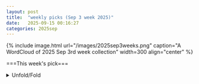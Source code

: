 ```yaml
---
layout: post
title:  "weekly picks (Sep 3 week 2025)"
date:   2025-09-15 00:16:27
categories: 2025sep
---
```


{% include image.html url="/images/2025sep3weeks.png" caption="A WordCloud of 2025 Sep 3rd week collection" width=300 align="center" %}




===This week's pick===


<details>
  <summary> Unfold/Fold </summary>
  {% capture markdowncontent %}




---
09/16

1. **[s41563-025-02351-2](https://www.nature.com/articles/s41563-025-02351-2)** Interstitial oxygen order and its competition with superconductivity in La<sub>2</sub>PrNi<sub>2</sub>O<sub>7+<i>δ</i></sub> (Nature Materials)



1. **[hnhp-jhr2](http://link.aps.org/doi/10.1103/hnhp-jhr2)** Limitations of Gaussian Measurements in Quantum Imaging (PRL)

1. **[33q3-g68k](http://link.aps.org/doi/10.1103/33q3-g68k)** Geometric Phase Transition of the Three-Dimensional Z2 Lattice Gauge Model (PRL)

1. **[5tn7-knd7](http://link.aps.org/doi/10.1103/5tn7-knd7)** Universality Class of the First Levels in Low-Dimensional Gravity (PRL)



1. **[gphr-d1bc](http://link.aps.org/doi/10.1103/gphr-d1bc)** Phase Transitions in Nonreciprocal Driven-Dissipative Condensates (PRL)

1. **[h65v-ttbw](http://link.aps.org/doi/10.1103/h65v-ttbw)** Correlated Quasiparticle Poisoning from Phonon-Only Events in Superconducting Qubits (PRL)

1. **[yycm-f8l7](http://link.aps.org/doi/10.1103/yycm-f8l7)** Influence of Collisional Effects on Ion-Acoustic Wave Properties in Non-Maxwellian Laser-Driven Plasmas (PRL)

1. **[lswx-rxss](http://link.aps.org/doi/10.1103/lswx-rxss)** Eliminating Defect States in Monolayer Tungsten Diselenide by Coupling with a c-Plane Sapphire Surface (PRL)

1. **[vbbj-138r](http://link.aps.org/doi/10.1103/vbbj-138r)** Entropy Spectroscopy of a Bilayer Graphene Quantum Dot (PRL)

1. **[7lqb-pjkm](http://link.aps.org/doi/10.1103/7lqb-pjkm)** Disorder-Induced Suppression of Superconductivity in Infinite-Layer Nickelates (PRL)

1. **[kmsq-llfk](http://link.aps.org/doi/10.1103/kmsq-llfk)** Three-Dimensional Topological Valley Photonics (PRL)

1. **[lq9m-nngh](http://link.aps.org/doi/10.1103/lq9m-nngh)** Dimensional Hierarchy of Topological Bound States in the Continuum (PRL)

1. **[99zp-s88m](http://link.aps.org/doi/10.1103/99zp-s88m)** Spin Demons in d-Wave Altermagnets (PRL)

1. **[gn6c-1q19](http://link.aps.org/doi/10.1103/gn6c-1q19)** Strong Coupling of Chiral Magnons in Altermagnets (PRL)

1. **[55qy-sflc](http://link.aps.org/doi/10.1103/55qy-sflc)** Universal Scale-Free Decay of Tracer-Bath Correlations in d-Dimensional Interacting Particle Systems (PRL)

1. **[8vpj-bj7d](http://link.aps.org/doi/10.1103/8vpj-bj7d)** Learning Geometric Models for Developmental Dynamics (PRX)

1. **[p8dn-glcw](http://link.aps.org/doi/10.1103/p8dn-glcw)** Anticoncentration in Clifford Circuits and Beyond: From Random Tensor Networks to Pseudomagic States (PRX)

1. **[gtf6-zb57](http://link.aps.org/doi/10.1103/gtf6-zb57)** Non-Markovian dynamics of generation of bound states in the continuum via single-photon scattering (PRR)

1. **[1zq8-pqh8](http://link.aps.org/doi/10.1103/1zq8-pqh8)** Predominant electronic order parameter for structural chirality: Role of spinless electronic toroidal multipoles in Te and Se (PRR)

1. **[81tx-2mc6](http://link.aps.org/doi/10.1103/81tx-2mc6)** Role of atomic site for the phase transition in kagome lattice compounds: A case study of ScV6Sn6 by NMR hyperfine interactions (PRR)

1. **[rzgm-cywf](http://link.aps.org/doi/10.1103/rzgm-cywf)** Scalable projected entangled-pair state representation of random quantum circuit states (PRR)

1. **[bvhd-zj7j](http://link.aps.org/doi/10.1103/bvhd-zj7j)** Chiral domain and macroscopic orbital supercurrent along chiral domain wall in chiral superfluid ^3He (PRR)

1. **[6tny-vt8q](http://link.aps.org/doi/10.1103/6tny-vt8q)** Tuning magnetism in graphene nanoribbons via strain and adatoms (PRR)

1. **[618n-fp8w](http://link.aps.org/doi/10.1103/618n-fp8w)** Entropic witness for quantum memory in open system dynamics (PRR)

1. **[d9wj-v62g](http://link.aps.org/doi/10.1103/d9wj-v62g)** Characteristic determinant approach to the spectrum of one-dimensional PT-symmetric systems (PRR)


1. **[2509.10606v1](https://arxiv.org/abs/2509.10606)** Nanosculpting lateral weak link junctions in superconducting Fe(Te,Se)/Bi2Te3 with focused Si++ ions and implications on vortex pinning (arXiv)

1. **[2509.10610v1](https://arxiv.org/abs/2509.10610)** Finite-Size Spectral Signatures of Order by Quantum Disorder: A Perspective from Anderson's Tower of States (arXiv)

1. **[2509.10624v1](https://arxiv.org/abs/2509.10624)** Terahertz electrodynamics in a zero-field Wigner crystal (arXiv)

1. **[2509.10630v1](https://arxiv.org/abs/2509.10630)** Observation of Anomalous Thermal Hall Effect in a Kagome Superconductor (arXiv)

1. **[2509.10661v1](https://arxiv.org/abs/2509.10661)** A new skyrmion topological transition driven by higher-order exchange interactions in Janus MnSeTe (arXiv)

1. **[2509.10731v1](https://arxiv.org/abs/2509.10731)** Design and Optimization of Spin Dynamics in Ge Quantum Dots: g-Factor Modulation, Dephasing Sweet Spots, and Phonon-Induced Relaxation (arXiv)

1. **[2509.10741v1](https://arxiv.org/abs/2509.10741)** Direct Observation of the Lindhard Continuum using Resonant Inelastic X-ray Scattering (arXiv)

1. **[2509.10778v1](https://arxiv.org/abs/2509.10778)** RKKY interaction mediated by a spin-polarized 2D electron gas with Rashba and altermagnetic coupling (arXiv)

1. **[2509.10816v1](https://arxiv.org/abs/2509.10816)** Measuring pulse heating in Si quantum dots with individual two-level fluctuators (arXiv)

1. **[2509.10876v1](https://arxiv.org/abs/2509.10876)** Partition function of the Kitaev quantum double model (arXiv)

1. **[2509.10881v1](https://arxiv.org/abs/2509.10881)** Carrier Density Dependence of Superconducting Transition Temperature in Electron-doped SrTiO3 Based on the First-principles Calculations (arXiv)

1. **[2509.10930v1](https://arxiv.org/abs/2509.10930)** Correlated interlayer quantum Hall state in alternating twisted trilayer graphene (arXiv)

1. **[2509.10958v1](https://arxiv.org/abs/2509.10958)** Interaction-Driven Asymmetry in the Breakdown of the nu = 1 Quantum Hall State (arXiv)

1. **[2509.10976v1](https://arxiv.org/abs/2509.10976)** Large Chern-Number Quantum Anomalous Hall Effect from Canted Antiferromagnetic Order in d-Electron System on Kagome Lattice (arXiv)

1. **[2509.10985v1](https://arxiv.org/abs/2509.10985)** Bridging Structure and Activity in Nanocatalysts via Machine Learning and Global Structure Representations (arXiv)

1. **[2509.11005v1](https://arxiv.org/abs/2509.11005)** Absence of detectable spin and orbital pumping from Ni to Nb by out-of-plane ferromagnetic resonance (arXiv)

1. **[2509.11028v1](https://arxiv.org/abs/2509.11028)** Interplay between Hubbard interaction and charge transfer energy in three-orbital Emery model (arXiv)

1. **[2509.11037v1](https://arxiv.org/abs/2509.11037)** Planar Ballistic Electron Emission Spectroscopy for Single-Shot Probing of Energy Barrier Inhomogeneity at Junction Interface (arXiv)

1. **[2509.11041v1](https://arxiv.org/abs/2509.11041)** Topological excitonic insulators in electron bilayers modulated by twisted hBN (arXiv)

1. **[2509.11091v1](https://arxiv.org/abs/2509.11091)** Antiferromagnetic ordering and critical behavior induced giant magnetocaloric effect in distorted kagome lattice Gd3BWO9 (arXiv)

1. **[2509.11223v1](https://arxiv.org/abs/2509.11223)** Glimpsing at Electron's Form Factor through Quasiparticle Interference in Twisted Bilayer Graphene (arXiv)

1. **[2509.11300v1](https://arxiv.org/abs/2509.11300)** Realization of large magnetocaloric effect in the Kagome antiferromagnet Gd3BWO9 for Sub-Kelvin cryogenic refrigeration (arXiv)

1. **[2509.11304v1](https://arxiv.org/abs/2509.11304)** Weak-coupling theory for partial condensation of mobile excitons (arXiv)

1. **[2509.11315v1](https://arxiv.org/abs/2509.11315)** Electron Hydrodynamics in Graphene : Experimental and Theoretical Status (arXiv)

1. **[2509.11352v1](https://arxiv.org/abs/2509.11352)** Localizing Individual Exciton on a Quantum Hall Antidot (arXiv)

1. **[2509.11392v1](https://arxiv.org/abs/2509.11392)** Phases and phase transitions of an S=3/2 chain on metallic and semi-metallic surfaces (arXiv)

1. **[2509.11489v1](https://arxiv.org/abs/2509.11489)** Electro-nuclear quantum phase transition in TmVO4 (arXiv)

1. **[2509.11537v1](https://arxiv.org/abs/2509.11537)** Generalization of the Affleck-Kennedy-Lieb-Tasaki Model for Quantum Ferromagnetism (arXiv)

1. **[2509.11557v1](https://arxiv.org/abs/2509.11557)** Evidence for the Meissner effect in the nickelate superconductor La3Ni2O7-delta single crystal using diamond quantum sensors (arXiv)

1. **[2509.11670v1](https://arxiv.org/abs/2509.11670)** Exchange and spin-orbit proximity driven topological and transport phenomena in twisted graphene/CrI3 heterostructures (arXiv)

1. **[2509.11671v1](https://arxiv.org/abs/2509.11671)** Dual-mode operation of ring-shaped spin Hall magnetoresistance sensor with biaxial sensing capability (arXiv)

1. **[2509.11722v1](https://arxiv.org/abs/2509.11722)** Ultrafast cooperative electronic, structural, and magnetic switching in an altermagnet (arXiv)

1. **[2509.11747v1](https://arxiv.org/abs/2509.11747)** Generic continuum model formalism for moire superlattice systems (arXiv)

1. **[2509.11765v1](https://arxiv.org/abs/2509.11765)** Non-Hermitian quantum geometric tensor and nonlinear electrical response (arXiv)

1. **[2509.11795v1](https://arxiv.org/abs/2509.11795)** On the magnetic contribution of itinerant electrons to neutron diffraction in the topological antiferromagnet CeAlGe (arXiv)

1. **[2509.12061v1](https://arxiv.org/abs/2509.12061)** Radio-frequency charge detection on graphene electron-hole double quantum dots (arXiv)

1. **[2509.12113v1](https://arxiv.org/abs/2509.12113)** Mutual synchronization of two asymmetric-nano-constriction-based spin-Hall nano-oscillators (arXiv)

1. **[2509.12172v1](https://arxiv.org/abs/2509.12172)** Many-body skyrmion interactions in helimagnets (arXiv)

1. **[2509.12198v1](https://arxiv.org/abs/2509.12198)** Spin-polarization and diode effect in thermoelectric current through altermagnet-based superconductor heterostructures (arXiv)

1. **[2509.10602v1](https://arxiv.org/abs/2509.10602)** A complex scalar field theory for charged fluids, superfluids, and fracton fluids (arXiv)

1. **[2509.10603v1](https://arxiv.org/abs/2509.10603)** The Classification of 3+1d Symmetry Enriched Topological Order (arXiv)

1. **[2509.10760v1](https://arxiv.org/abs/2509.10760)** Patterning programmable spin arrays on DNA origami for quantum technologies (arXiv)

1. **[2509.10927v1](https://arxiv.org/abs/2509.10927)** Erasing Classical Memory with Quantum Fluctuations: Shannon Information Entropy of Reverse Quantum Annealing (arXiv)

1. **[2509.11231v1](https://arxiv.org/abs/2509.11231)** Achieving DFT accuracy in short range ordering and stacking fault energy using moment tensor potential for CoCrFeNi and CoCrNi (arXiv)

1. **[2509.11462v1](https://arxiv.org/abs/2509.11462)** Quantum hierarchical Fokker-Planck equations with U(1) gauge fields: Application to the Aharonov-Bohm ring (arXiv)

1. **[2509.11704v1](https://arxiv.org/abs/2509.11704)** Heralded Emission Detection in Quantum Dot Solids under Twin-Photon Excitation (arXiv)

1. **[2509.11715v1](https://arxiv.org/abs/2509.11715)** On Magnetic and Crystal Structures of NiO and MnO (arXiv)

1. **[2509.11716v1](https://arxiv.org/abs/2509.11716)** Controlled growth of polar altermagnets via chemical vapor transport (arXiv)

1. **[2509.11854v1](https://arxiv.org/abs/2509.11854)** Readout of a solid state spin ensemble at the projection noise limit (arXiv)

1. **[2509.11856v1](https://arxiv.org/abs/2509.11856)** Multi-block exceptional points in open quantum systems (arXiv)

1. **[2509.11900v1](https://arxiv.org/abs/2509.11900)** -Continuum limit of bipartite lattices - The SSH model (arXiv)

1. **[2509.12020v1](https://arxiv.org/abs/2509.12020)** Tuning the Magnetic Anisotropy Energy of MoS2-supported Mn12 complexes by Electric Field: A First-Principles Study (arXiv)

1. **[2509.12184v1](https://arxiv.org/abs/2509.12184)** From hidden order to skyrmions: Quantum Hall states in an extended Hofstadter-Fermi-Hubbard model (arXiv)




---
09/15


1. **[2509.09766v1](https://arxiv.org/abs/2509.09766)** Nonequilibrium nonlinear response theory of amplitude-dependent dissipative conductivity in disordered superconductors (arXiv)

1. **[2509.09783v1](https://arxiv.org/abs/2509.09783)** Pseudogap-induced change in the nature of the Lifshitz transition in the two-dimensional Hubbard model (arXiv)

1. **[2509.09817v1](https://arxiv.org/abs/2509.09817)** Pressure tuning of putative quantum criticality on YbV6Sn6 (arXiv)

1. **[2509.09819v1](https://arxiv.org/abs/2509.09819)** Dimensionality reduction of optically generated vortex strings in a charge density wave (arXiv)

1. **[2509.09825v1](https://arxiv.org/abs/2509.09825)** Surface Topological Quantum Criticality II: Conformal manifolds, Isolated fixed points and Entanglement (arXiv)

1. **[2509.09875v1](https://arxiv.org/abs/2509.09875)** Fractal growth of higher-order topological insulators (arXiv)

1. **[2509.09901v1](https://arxiv.org/abs/2509.09901)** Hard and soft phase slips in a Fabry-Perot quantum Hall interferometer (arXiv)

1. **[2509.09909v1](https://arxiv.org/abs/2509.09909)** TbPt6Al3: A rare-earth-based g-wave altermagnet with a honeycomb structure (arXiv)

1. **[2509.09959v1](https://arxiv.org/abs/2509.09959)** Possible Spin Triplet Pairing due to Altermagnetic Spin Fluctuation (arXiv)

1. **[2509.09976v1](https://arxiv.org/abs/2509.09976)** Impact of Disorder on the Superconducting Properties and BCS-BEC Crossover in FeSe Single Crystals (arXiv)

1. **[2509.09983v1](https://arxiv.org/abs/2509.09983)** Entanglement architecture of beyond-Landau quantum criticality (arXiv)

1. **[2509.10028v1](https://arxiv.org/abs/2509.10028)** Switching magnetic texture via in-plane magnetic field in noncentrosymmetric dipolar magnets: From skyrmions to antiskyrmions and nontopological magnetic bubbles (arXiv)

1. **[2509.10068v1](https://arxiv.org/abs/2509.10068)** Radial Rashba spin-orbit fields in commensurate twisted transition-metal dichalcogenide bilayers (arXiv)

1. **[2509.10101v1](https://arxiv.org/abs/2509.10101)** Intrinsic disorder in the candidate quantum spin ice Pr2Zr2O7 (arXiv)

1. **[2509.10215v1](https://arxiv.org/abs/2509.10215)** Direct evidence for the absence of coupling between shear strain and superconductivity in Sr2RuO4 (arXiv)

1. **[2509.10228v1](https://arxiv.org/abs/2509.10228)** Anomalous Electrical Transport in SnSe2 Nanosheets: Role of Thickness and Surface Defect States (arXiv)

1. **[2509.10242v1](https://arxiv.org/abs/2509.10242)** Pure dephasing increases partition noise in the quantum Hall effect (arXiv)

1. **[2509.10285v1](https://arxiv.org/abs/2509.10285)** Magnetic Field Dependence of Critical Fluctuations in CeCu5.8Ag0.2 (arXiv)

1. **[2509.10309v1](https://arxiv.org/abs/2509.10309)** Spin-qubit Noise Spectroscopy of Magnetic Berezinskii-Kosterlitz-Thouless Physics (arXiv)

1. **[2509.10339v1](https://arxiv.org/abs/2509.10339)** Breakdown of the critical state in the ferromagnetic superconductor EuFe2(As1-xPx)2 (arXiv)

1. **[2509.10398v1](https://arxiv.org/abs/2509.10398)** Disorder-driven Weyl-Kondo Semimetal Phase in WTe2 (arXiv)

1. **[2509.10438v1](https://arxiv.org/abs/2509.10438)** Gradient-based search of quantum phases: discovering unconventional fractional Chern insulators (arXiv)

1. **[2509.09903v1](https://arxiv.org/abs/2509.09903)** Evolution from Topological Dirac Metal to Flat-band-Induced Antiferromagnet in Layered KxNi4S2 (0<=x<=1) (arXiv)

1. **[2509.09964v1](https://arxiv.org/abs/2509.09964)** Scaling High-Performance Nanoribbon Transistors with Monolayer Transition Metal Dichalcogenides (arXiv)

1. **[2509.10106v1](https://arxiv.org/abs/2509.10106)** Resolving the Bulk-Boundary Correspondence Paradox on Low-Symmetry Surfaces of Weyl Semimetals (arXiv)

1. **[2509.10107v1](https://arxiv.org/abs/2509.10107)** Experimental validation of electron correlation models in warm dense matter (arXiv)

1. **[2509.10286v1](https://arxiv.org/abs/2509.10286)** Tunable Magnetic Order in Chiral Coupled Spin Chains (arXiv)

1. **[2509.10412v1](https://arxiv.org/abs/2509.10412)** Topological superconductivity in a dimerized Kitaev chain revealed by nonlocal transport (arXiv)

1. **[2509.10418v1](https://arxiv.org/abs/2509.10418)** Witt Groups and Bulk-Boundary Correspondence for Stabilizer States (arXiv)








  {% endcapture %}
  {{ markdowncontent | markdownify }}
 </details>

<style>
  details {
    margin: 10px 0;
  }
  summary {
    cursor: pointer;
  }
</style>
